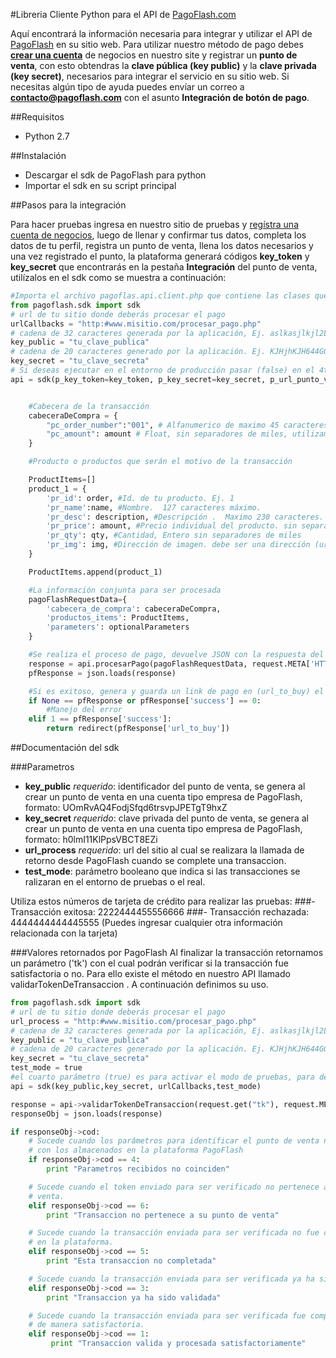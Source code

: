 #Libreria Cliente Python para el API de [PagoFlash.com](http:#pagoflash.com)

Aquí encontrará la información necesaria para integrar y utilizar el API de [PagoFlash](http:#pagoflash.com) en su sitio web. Para utilizar nuestro método de pago debes **[crear una cuenta](https:#app.pagoflash.com/profile/account_selection)** de negocios en nuestro site y registrar un **punto de venta**, con esto obtendras la **clave pública (key public)** y la **clave privada (key secret)**, necesarios para integrar el servicio en su sitio web. Si necesitas algún tipo de ayuda puedes envíar un correo a **contacto@pagoflash.com** con el asunto **Integración de botón de pago**.

##Requisitos
- Python 2.7

##Instalación

- Descargar el sdk de PagoFlash para python
- Importar el sdk en su script principal

##Pasos para la integración

Para hacer pruebas ingresa en nuestro sitio de pruebas y [regístra una cuenta de negocios](http:#app-test2.pagoflash.com/profile/register/business), luego de llenar y confirmar tus datos, completa los datos de tu perfil, registra un punto de venta, llena los datos necesarios y una vez registrado el punto, la plataforma generará códigos **key_token** y **key_secret** que encontrarás en la pestaña **Integración** del punto de venta, utilízalos en el sdk como se muestra a continuación:

```python
#Importa el archivo pagoflas.api.client.php que contiene las clases que permiten la conexión con el API
from pagoflash.sdk import sdk
# url de tu sitio donde deberás procesar el pago
urlCallbacks = "http:#www.misitio.com/procesar_pago.php"
# cadena de 32 caracteres generada por la aplicación, Ej. aslkasjlkjl2LKLKjkjdkjkljlk&as87
key_public = "tu_clave_publica"
# cadena de 20 caracteres generado por la aplicación. Ej. KJHjhKJH644GGr769jjh
key_secret = "tu_clave_secreta"
# Si deseas ejecutar en el entorno de producción pasar (false) en el 4to parametro
api = sdk(p_key_token=key_token, p_key_secret=key_secret, p_url_punto_venta=url_ok_redirect)


	#Cabecera de la transacción
	cabeceraDeCompra = {
        "pc_order_number":"001", # Alfanumerico de maximo 45 caracteres.
        "pc_amount": amount # Float, sin separadores de miles, utilizamos el punto (.) como separadores de Decimales. Maximo dos decimales
    }

	#Producto o productos que serán el motivo de la transacción

    ProductItems=[]
    product_1 = {
        'pr_id': order, #Id. de tu producto. Ej. 1
        'pr_name':name, #Nombre.  127 caracteres máximo.
        'pr_desc': description, #Descripción .  Maximo 230 caracteres.
        'pr_price': amount, #Precio individual del producto. sin separadores de miles utiliza el punto (.) como separadores de decimales. Máximo dos decimales.
        'pr_qty': qty, #Cantidad, Entero sin separadores de miles
        'pr_img': img, #Dirección de imagen. debe ser una dirección (url) válida para la imagen.
    }

	ProductItems.append(product_1)

	#La información conjunta para ser procesada
	pagoFlashRequestData={
	    'cabecera_de_compra': cabeceraDeCompra,
	    'productos_items': ProductItems,
	    'parameters': optionalParameters
	}

	#Se realiza el proceso de pago, devuelve JSON con la respuesta del servidor
	response = api.procesarPago(pagoFlashRequestData, request.META['HTTP_USER_AGENT'])
	pfResponse = json.loads(response)

	#Si es exitoso, genera y guarda un link de pago en (url_to_buy) el cual se usará para redirigir al formulario de pago
	if None == pfResponse or pfResponse['success'] == 0:
        #Manejo del error
    elif 1 == pfResponse['success']:
        return redirect(pfResponse['url_to_buy'])
```
    
##Documentación del sdk

###Parametros

- **key_public** *requerido*: identificador del punto de venta, se genera al crear un punto de venta en una cuenta tipo empresa de PagoFlash, formato: UOmRvAQ4FodjSfqd6trsvpJPETgT9hxZ 
- **key_secret** *requerido*: clave privada del punto de venta, se genera al crear un punto de venta en una cuenta tipo empresa de PagoFlash, formato: h0lmI11KlPpsVBCT8EZi
- **url_process** *requerido*: url del sitio al cual se realizara la llamada de retorno desde PagoFlash cuando se complete una transaccion.
- **test_mode**: parámetro booleano que indica si las transacciones se ralizaran en el entorno de pruebas o el real.

Utiliza estos números de tarjeta de crédito para realizar las pruebas:
###- Transacción exitosa:   2222444455556666
###- Transacción rechazada: 4444444444445555
(Puedes ingresar cualquier otra información relacionada con la tarjeta)

###Valores retornados por PagoFlash
Al finalizar la transacción retornamos un parámetro ('tk') con el cual podrán verificar si la transacción fue satisfactoria o no. Para ello existe el método en nuestro API llamado validarTokenDeTransaccion . A continuación definimos su uso.
```python
from pagoflash.sdk import sdk
# url de tu sitio donde deberás procesar el pago
url_process = "http:#www.misitio.com/procesar_pago.php"
# cadena de 32 caracteres generada por la aplicación, Ej. aslkasjlkjl2LKLKjkjdkjkljlk&as87
key_public = "tu_clave_publica"
# cadena de 20 caracteres generado por la aplicación. Ej. KJHjhKJH644GGr769jjh
key_secret = "tu_clave_secreta"
test_mode = true
#el cuarto parámetro (true) es para activar el modo de pruebas, para desactivar colocar en **false**
api = sdk(key_public,key_secret, urlCallbacks,test_mode)

response = api->validarTokenDeTransaccion(request.get("tk"), request.META['HTTP_USER_AGENT'])
responseObj = json.loads(response)

if responseObj->cod:
    # Sucede cuando los parámetros para identificar el punto de venta no coinciden 
    # con los almacenados en la plataforma PagoFlash
	if responseObj->cod == 4:
		print "Parametros recibidos no coinciden"

	# Sucede cuando el token enviado para ser verificado no pertenece al punto de 
    # venta.
	elif responseObj->cod == 6:
		print "Transaccion no pertenece a su punto de venta"

	# Sucede cuando la transacción enviada para ser verificada no fue completada 
    # en la plataforma.
	elif responseObj->cod == 5:
		print "Esta transaccion no completada"

	# Sucede cuando la transacción enviada para ser verificada ya ha sido validada 
	elif responseObj->cod == 3:
		print "Transaccion ya ha sido validada"

	# Sucede cuando la transacción enviada para ser verificada fue completada 
    # de manera satisfactoria.
	elif responseObj->cod == 1:
		 print "Transaccion valida y procesada satisfactoriamente"
```
